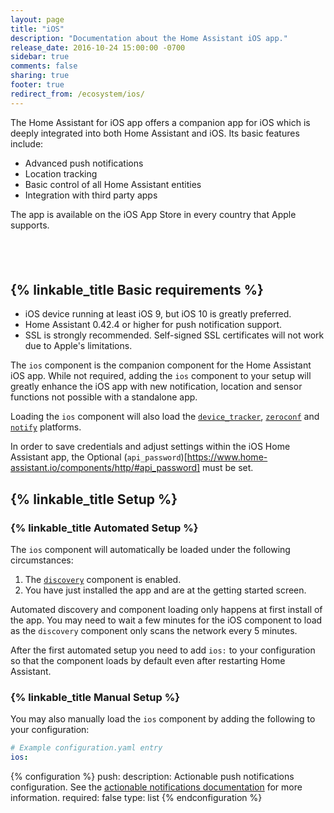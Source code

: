 ```yaml
---
layout: page
title: "iOS"
description: "Documentation about the Home Assistant iOS app."
release_date: 2016-10-24 15:00:00 -0700
sidebar: true
comments: false
sharing: true
footer: true
redirect_from: /ecosystem/ios/
---
```


The Home Assistant for iOS app offers a companion app for iOS which is deeply integrated into both Home Assistant and iOS. Its basic features include:

* Advanced push notifications
* Location tracking
* Basic control of all Home Assistant entities
* Integration with third party apps

The app is available on the iOS App Store in every country that Apple supports.

<p style="text-align: center;"><a target="_blank" href="https://itunes.apple.com/us/app/home-assistant-open-source-home-automation/id1099568401?mt=8" style="display:inline-block;overflow:hidden;background:url(//linkmaker.itunes.apple.com/assets/shared/badges/en-us/appstore-lrg.svg) no-repeat;width:135px;height:40px;background-size:contain;"></a></p>

## {% linkable_title Basic requirements %}

* iOS device running at least iOS 9, but iOS 10 is greatly preferred.
* Home Assistant 0.42.4 or higher for push notification support.
* SSL is strongly recommended. Self-signed SSL certificates will not work due to Apple's limitations.

The `ios` component is the companion component for the Home Assistant iOS app. While not required, adding the `ios` component to your setup will greatly enhance the iOS app with new notification, location and sensor functions not possible with a standalone app.

Loading the `ios` component will also load the [`device_tracker`](/components/device_tracker), [`zeroconf`](/components/zeroconf) and [`notify`](/components/notify) platforms.

In order to save credentials and adjust settings within the iOS Home Assistant app, the Optional (`api_password`)[https://www.home-assistant.io/components/http/#api_password] must be set. 

## {% linkable_title Setup %}

### {% linkable_title Automated Setup %}

The `ios` component will automatically be loaded under the following circumstances:

1. The [`discovery`](/components/discovery) component is enabled.
2. You have just installed the app and are at the getting started screen.

Automated discovery and component loading only happens at first install of the app. You may need to wait a few minutes for the iOS component to load as the `discovery` component only scans the network every 5 minutes.

After the first automated setup you need to add `ios:` to your configuration so that the component loads by default even after restarting Home Assistant.

### {% linkable_title Manual Setup %}

You may also manually load the `ios` component by adding the following to your configuration:

```yaml
# Example configuration.yaml entry
ios:
```

{% configuration %}
push:
  description: Actionable push notifications configuration. See the [actionable notifications documentation](/docs/ecosystem/ios/notifications/actions/) for more information.
  required: false
  type: list
{% endconfiguration %}

